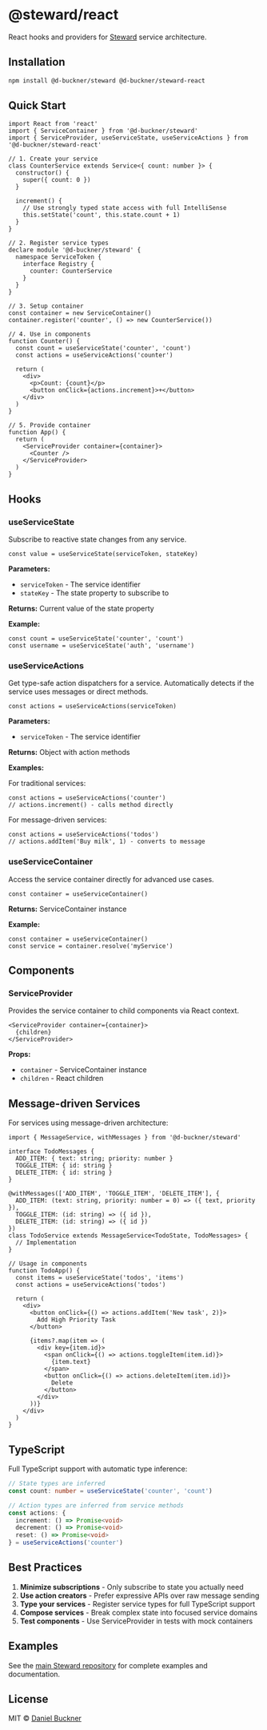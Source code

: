 # @steward/react

React hooks and providers for [Steward](https://github.com/d-buckner/steward) service architecture.

## Installation

```bash
npm install @d-buckner/steward @d-buckner/steward-react
```

## Quick Start

```tsx
import React from 'react'
import { ServiceContainer } from '@d-buckner/steward'
import { ServiceProvider, useServiceState, useServiceActions } from '@d-buckner/steward-react'

// 1. Create your service
class CounterService extends Service<{ count: number }> {
  constructor() {
    super({ count: 0 })
  }

  increment() {
    // Use strongly typed state access with full IntelliSense
    this.setState('count', this.state.count + 1)
  }
}

// 2. Register service types
declare module '@d-buckner/steward' {
  namespace ServiceToken {
    interface Registry {
      counter: CounterService
    }
  }
}

// 3. Setup container
const container = new ServiceContainer()
container.register('counter', () => new CounterService())

// 4. Use in components
function Counter() {
  const count = useServiceState('counter', 'count')
  const actions = useServiceActions('counter')

  return (
    <div>
      <p>Count: {count}</p>
      <button onClick={actions.increment}>+</button>
    </div>
  )
}

// 5. Provide container
function App() {
  return (
    <ServiceProvider container={container}>
      <Counter />
    </ServiceProvider>
  )
}
```

## Hooks

### useServiceState

Subscribe to reactive state changes from any service.

```tsx
const value = useServiceState(serviceToken, stateKey)
```

**Parameters:**
- `serviceToken` - The service identifier
- `stateKey` - The state property to subscribe to

**Returns:** Current value of the state property

**Example:**
```tsx
const count = useServiceState('counter', 'count')
const username = useServiceState('auth', 'username')
```

### useServiceActions

Get type-safe action dispatchers for a service. Automatically detects if the service uses messages or direct methods.

```tsx
const actions = useServiceActions(serviceToken)
```

**Parameters:**
- `serviceToken` - The service identifier

**Returns:** Object with action methods

**Examples:**

For traditional services:
```tsx
const actions = useServiceActions('counter')
// actions.increment() - calls method directly
```

For message-driven services:
```tsx
const actions = useServiceActions('todos')
// actions.addItem('Buy milk', 1) - converts to message
```

### useServiceContainer

Access the service container directly for advanced use cases.

```tsx
const container = useServiceContainer()
```

**Returns:** ServiceContainer instance

**Example:**
```tsx
const container = useServiceContainer()
const service = container.resolve('myService')
```

## Components

### ServiceProvider

Provides the service container to child components via React context.

```tsx
<ServiceProvider container={container}>
  {children}
</ServiceProvider>
```

**Props:**
- `container` - ServiceContainer instance
- `children` - React children

## Message-driven Services

For services using message-driven architecture:

```tsx
import { MessageService, withMessages } from '@d-buckner/steward'

interface TodoMessages {
  ADD_ITEM: { text: string; priority: number }
  TOGGLE_ITEM: { id: string }
  DELETE_ITEM: { id: string }
}

@withMessages(['ADD_ITEM', 'TOGGLE_ITEM', 'DELETE_ITEM'], {
  ADD_ITEM: (text: string, priority: number = 0) => ({ text, priority }),
  TOGGLE_ITEM: (id: string) => ({ id }),
  DELETE_ITEM: (id: string) => ({ id })
})
class TodoService extends MessageService<TodoState, TodoMessages> {
  // Implementation
}

// Usage in components
function TodoApp() {
  const items = useServiceState('todos', 'items')
  const actions = useServiceActions('todos')

  return (
    <div>
      <button onClick={() => actions.addItem('New task', 2)}>
        Add High Priority Task
      </button>
      
      {items?.map(item => (
        <div key={item.id}>
          <span onClick={() => actions.toggleItem(item.id)}>
            {item.text}
          </span>
          <button onClick={() => actions.deleteItem(item.id)}>
            Delete
          </button>
        </div>
      ))}
    </div>
  )
}
```

## TypeScript

Full TypeScript support with automatic type inference:

```typescript
// State types are inferred
const count: number = useServiceState('counter', 'count')

// Action types are inferred from service methods
const actions: {
  increment: () => Promise<void>
  decrement: () => Promise<void>
  reset: () => Promise<void>
} = useServiceActions('counter')
```

## Best Practices

1. **Minimize subscriptions** - Only subscribe to state you actually need
2. **Use action creators** - Prefer expressive APIs over raw message sending  
3. **Type your services** - Register service types for full TypeScript support
4. **Compose services** - Break complex state into focused service domains
5. **Test components** - Use ServiceProvider in tests with mock containers

## Examples

See the [main Steward repository](https://github.com/d-buckner/steward) for complete examples and documentation.

## License

MIT © [Daniel Buckner](https://github.com/d-buckner)